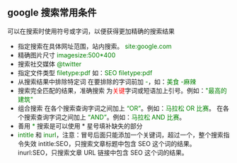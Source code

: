## google 搜索常用条件

可以在搜索时使用符号或字词，以便获得更加精确的搜索结果

* 指定搜索在具体网址范围，站内搜索。 <font color="green">site:google.com</font>
* 精确图片尺寸 <font color="green">imagesize:500*400</font>
* 搜索社交媒体 <font color="green">@twitter</font>
* 指定文件类型 <font color="green">filetype:pdf</font> 如：<font color="green">SEO filetype:pdf</font>
* 从搜索结果中排除特定词
    在要排除的字词前加 <font color="green">-</font>，如：<font color="green">美食 -麻辣</font>
* 搜索完全匹配的结果，准确搜索
    为<font color="red">关键</font>字词或短语加上引号。例如：<font color="green">"最高的建筑"</font>
* 组合搜索
    在各个搜索查询字词之间加上 <font color="green">“OR”</font>。例如：<font color="green">马拉松 OR 比赛</font>。
    在各个搜索查询字词之间加上 <font color="green">“AND”</font>。例如：<font color="green">马拉松 AND 比赛</font>。
* 善用 <font color="green">*</font>  搜索是可以使用  * 星号填补缺失的部分
* <font color="green">intitle</font> 和<font color="green"> inurl</font>，注意：冒号后面只能添加一个关键词，超过一个，整个搜索指令失效
    intitle:SEO，只搜索文章标题中包含 SEO 这个词的结果。
    inurl:SEO，只搜索文章 URL 链接中包含 SEO 这个词的结果。